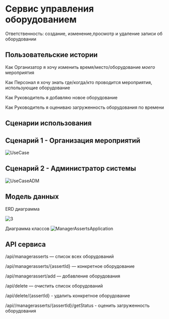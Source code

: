 # Сервис управления оборудованием

Ответственность: создание, изменение,просмотр и удаление записи об оборудовании

## Пользовательские истории

Как Организатор я хочу изменить время/место/оборудование _моего_ мероприятия

Как Персонал я хочу знать где/когда/кто проводится мероприятия, использующие оборудование

Как Руководитель я добавляю новое оборудование
 
Как Руководитель я оцениваю загруженность оборудования по времени 

## Сценарии использования
## Сценарий 1 - Организация мероприятий
![UseCase](https://user-images.githubusercontent.com/73663755/164010614-178ea369-4c68-495d-b3bf-ebc15eb859ad.jpg)



## Сценарий 2 - Администратор системы
![UseCaseADM](https://user-images.githubusercontent.com/73663755/164009964-940c2f0d-f22c-4c6b-85bc-7235a4043adf.jpg)

## Модель данных
ERD диаграмма

![3](https://user-images.githubusercontent.com/73663755/164001755-c1a87489-caab-4cb4-be52-734c819d6dd9.jpg)

Диаграмма классов
![ManagerAssertsApplication](https://user-images.githubusercontent.com/73663755/164009415-8bdb0e8a-096b-4cba-9e09-8f391ab490b0.png)


## API сервиса
/api/managerasserts — список всех оборудований

/api/managerasserts/{assertId} — конкретное оборудование

/api/managerassert/add — добавление оборудования

/api/delete — очистить список оборудований

/api/delete/{assertId} - удалить конкретное оборудование

/api//managerasserts/{assertId}/getStatus - оценить загруженность оборудования

